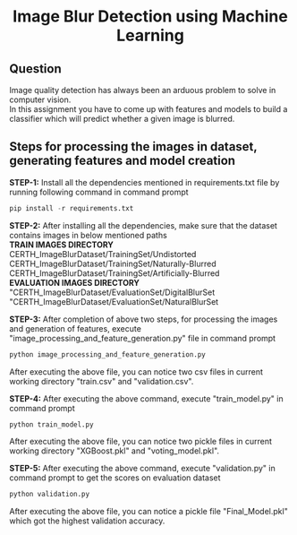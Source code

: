 <div align="center">

# Image Blur Detection using Machine Learning
</div>

## Question
Image quality detection has always been an arduous problem to solve in
computer vision.<br>
In this assignment you have to come up with features and models to build a classifier which will predict whether a given image is blurred.

## Steps for processing the images in dataset, generating features and model creation

<b>STEP-1:</b> Install all the dependencies mentioned in requirements.txt file by running following command in command prompt<br>

```python
pip install -r requirements.txt
```

<b>STEP-2:</b> After installing all the dependencies, make sure that the dataset contains images in below mentioned paths<br>
<b>TRAIN IMAGES DIRECTORY</b><br>
CERTH_ImageBlurDataset/TrainingSet/Undistorted<br>
CERTH_ImageBlurDataset/TrainingSet/Naturally-Blurred<br>
CERTH_ImageBlurDataset/TrainingSet/Artificially-Blurred<br>
<b>EVALUATION IMAGES DIRECTORY</b><br>
"CERTH_ImageBlurDataset/EvaluationSet/DigitalBlurSet<br>
"CERTH_ImageBlurDataset/EvaluationSet/NaturalBlurSet<br>

<b>STEP-3:</b> After completion of above two steps, for processing the images and generation of features, execute "image_processing_and_feature_generation.py" file in command prompt<br>

```python
python image_processing_and_feature_generation.py
```
After executing the above file, you can notice two csv files in current working directory "train.csv" and "validation.csv".

<b>STEP-4:</b> After executing the above command, execute "train_model.py" in command prompt<br>

```python
python train_model.py
```
After executing the above file, you can notice two pickle files in current working directory "XGBoost.pkl" and "voting_model.pkl".

<b>STEP-5:</b> After executing the above command, execute "validation.py" in command prompt to get the scores on evaluation dataset<br>

```python
python validation.py
```
After executing the above file, you can notice a pickle file "Final_Model.pkl" which got the highest validation accuracy.
